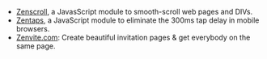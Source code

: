 - [Zenscroll](https://github.com/zengabor/zenscroll), a JavasScript module to smooth-scroll web pages and DIVs.
- [Zentaps](https://github.com/zengabor/zentaps), a JavaScript module to eliminate the 300ms tap delay in mobile browsers.
- [Zenvite.com](http://zenvite.com/): Create beautiful invitation pages & get everybody on the same page.
